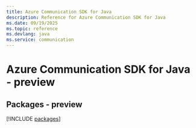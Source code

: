 ```yaml
---
title: Azure Communication SDK for Java
description: Reference for Azure Communication SDK for Java
ms.date: 09/19/2025
ms.topic: reference
ms.devlang: java
ms.service: communication
---
```

# Azure Communication SDK for Java - preview
## Packages - preview
[!INCLUDE [packages](communication-index.md)]